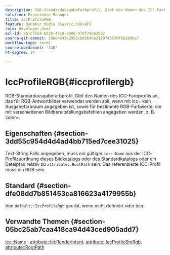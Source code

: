 ```yaml
---
description: RGB-Standardausgabefarbprofil. Gibt den Namen des ICC-Farbprofils an, das für RGB-Antwortbilder verwendet werden soll, wenn mit icc= kein Ausgabefarbraum angegeben ist, sowie für bestimmte RGB-Farbwerte, die mit verschiedenen Bildbereitstellungsbefehlen angegeben werden, z. B. color=.
solution: Experience Manager
title: IccProfileRGB
feature: Dynamic Media Classic,SDK/API
role: Developer,User
exl-id: 861c7b54-6d18-47c8-a08d-970f29b63962
source-git-commit: 206e4643e3926cb85b4be2189743578f88180be7
workflow-type: tm+mt
source-wordcount: '148'
ht-degree: 2%

---
```


# IccProfileRGB{#iccprofilergb}

RGB-Standardausgabefarbprofil. Gibt den Namen des ICC-Farbprofils an, das für RGB-Antwortbilder verwendet werden soll, wenn mit icc= kein Ausgabefarbraum angegeben ist, sowie für bestimmte RGB-Farbwerte, die mit verschiedenen Bildbereitstellungsbefehlen angegeben werden, z. B. color=.

## Eigenschaften {#section-3dd55c954d4d4ad4bb715ed7cee31025}

Text-String Falls angegeben, muss ein gültiger `icc::Name` aus der ICC-Profilzuordnung dieses Bildkatalogs oder des Standardkatalogs oder ein Dateipfad relativ zu `attribute::RootPath` sein. Das referenzierte ICC-Profil muss ein RGB sein.

## Standard {#section-dfe08dd7b851453ca816623a4179955b}

Von `default::IccProfileRgb` geerbt, wenn nicht definiert oder leer.

## Verwandte Themen {#section-05bc25ab7caa418ca94d43ced905add7}

[icc::Name](../../../../../is-api/image-catalog/image-serving-api-ref/c-image-catalog-reference/c-icc-profile-map-reference/r-name-icc.md#reference-9e7d3c8e35434981a3dfac66b8946cbe) , [attribute::IccRenderIntent](../../../../../is-api/image-catalog/image-serving-api-ref/c-image-catalog-reference/c-attributes-reference/r-iccrenderintent.md#reference-012f207f28bd4406a5368d23ed95a51f), [attribute::IccProfileSrcRgb](../../../../../is-api/image-catalog/image-serving-api-ref/c-image-catalog-reference/c-attributes-reference/r-iccprofilesrcrgb.md#reference-b8e576d075b44f5c94d95bfb5aa22ae2), [attribute::RootPath](../../../../../is-api/image-catalog/image-serving-api-ref/c-image-catalog-reference/c-attributes-reference/r-rootpath.md#reference-17d57e5967be403b8408fa7214017494)
